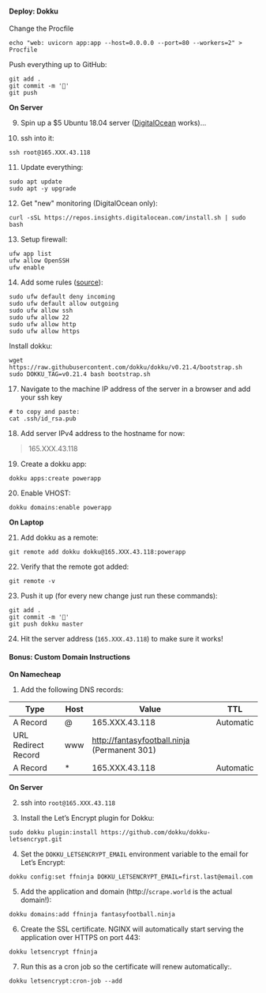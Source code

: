 #### Deploy: Dokku



Change the Procfile

```
echo "web: uvicorn app:app --host=0.0.0.0 --port=80 --workers=2" > Procfile
```

Push everything up to GitHub:

```
git add .
git commit -m '🚀'
git push
```



**On Server**

9. Spin up a $5 Ubuntu 18.04 server ([DigitalOcean](https://m.do.co/c/2909cd1f3f10) works)...

10. ssh into it:

```
ssh root@165.XXX.43.118
```

11. Update everything:

```
sudo apt update
sudo apt -y upgrade
```

12. Get "new" monitoring (DigitalOcean only):

```
curl -sSL https://repos.insights.digitalocean.com/install.sh | sudo bash
```

13. Setup firewall:

````
ufw app list
ufw allow OpenSSH
ufw enable
````

14. Add some rules ([source](https://www.digitalocean.com/community/tutorials/how-to-set-up-a-firewall-with-ufw-on-ubuntu-18-04)):

```
sudo ufw default deny incoming
sudo ufw default allow outgoing
sudo ufw allow ssh
sudo ufw allow 22
sudo ufw allow http
sudo ufw allow https
```

Install dokku:

```
wget https://raw.githubusercontent.com/dokku/dokku/v0.21.4/bootstrap.sh
sudo DOKKU_TAG=v0.21.4 bash bootstrap.sh
```

17. Navigate to the machine IP address of the server in a browser and add your ssh key

```
# to copy and paste:
cat .ssh/id_rsa.pub
```

18. Add server IPv4 address to the hostname for now:

> 165.XXX.43.118

19. Create a dokku app:

```
dokku apps:create powerapp
```

20. Enable VHOST:

```
dokku domains:enable powerapp
```



**On Laptop**

21. Add dokku as a remote:

```
git remote add dokku dokku@165.XXX.43.118:powerapp
```

22. Verify that the remote got added:

```
git remote -v
```

23. Push it up (for every new change just run these commands):

```
git add .
git commit -m '🤞'
git push dokku master
```

24. Hit the server address (`165.XXX.43.118`) to make sure it works!



#### Bonus: Custom Domain Instructions



**On Namecheap**

1. Add the following DNS records:

| Type                | Host | Value                                        | TTL       |
| ------------------- | ---- | -------------------------------------------- | --------- |
| A Record            | @    | 165.XXX.43.118                               | Automatic |
| URL Redirect Record | www  | http://fantasyfootball.ninja (Permanent 301) |           |
| A Record            | *    | 165.XXX.43.118                               | Automatic |

**On Server**

2. ssh into `root@165.XXX.43.118`

3. Install the Let’s Encrypt plugin for Dokku:

```
sudo dokku plugin:install https://github.com/dokku/dokku-letsencrypt.git
```

4. Set the `DOKKU_LETSENCRYPT_EMAIL` environment variable to the email for Let’s Encrypt:

```
dokku config:set ffninja DOKKU_LETSENCRYPT_EMAIL=first.last@email.com
```

5. Add the application and domain (http://`scrape.world` is the actual domain!):

```
dokku domains:add ffninja fantasyfootball.ninja
```

6. Create the SSL certificate. NGINX will automatically start serving the application over HTTPS on port 443:

```
dokku letsencrypt ffninja
```

7. Run this as a cron job so the certificate will renew automatically:.

```
dokku letsencrypt:cron-job --add
```
